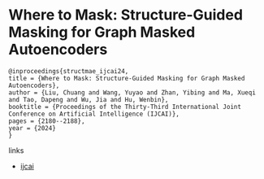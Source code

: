 # Where to Mask: Structure-Guided Masking for Graph Masked Autoencoders

```
@inproceedings{structmae_ijcai24,
title = {Where to Mask: Structure-Guided Masking for Graph Masked Autoencoders},
author = {Liu, Chuang and Wang, Yuyao and Zhan, Yibing and Ma, Xueqi and Tao, Dapeng and Wu, Jia and Hu, Wenbin},
booktitle = {Proceedings of the Thirty-Third International Joint Conference on Artificial Intelligence (IJCAI)},
pages = {2180--2188},
year = {2024}
}
```

links
- [ijcai](https://www.ijcai.org/proceedings/2024/241)

